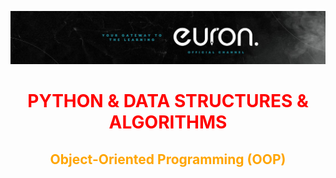 ![euron](https://github.com/MohammadWasiq0786/Generative-AI-with-NLP-Agentic-AI-and-Fine-Tuning/blob/main/euronone.jpeg)

<center> <h1 style= "color:red"> PYTHON & DATA STRUCTURES & ALGORITHMS </h1> </center>

<center> <h2 style= "color:orange"> Object-Oriented Programming (OOP) </h2> </center>
